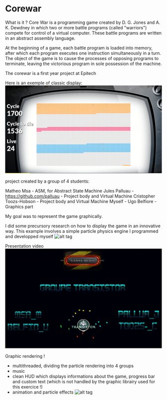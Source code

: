 # Corewar

What is it ?
Core War is a programming game created by D. G. Jones and A. K. Dewdney in which two or more battle programs (called "warriors") compete for control of a virtual computer. These battle programs are written in an abstract assembly language.

At the beginning of a game, each battle program is loaded into memory, after which each program executes one instruction simultaneously in a turn. The object of the game is to cause the processes of opposing programs to terminate, leaving the victorious program in sole possession of the machine.

The corewar is a first year project at Epitech

Here is an exemple of classic display:
![alt tag](https://raw.githubusercontent.com/usernameHed/Corewar/master/CorewarClassicDisplay)

project created by a group of 4 students:

Matheo Msa - ASM, for Abstract State Machine
Jules Palluau - https://github.com/palluau - Project body and Virtual Machine
Cristopher Toozs-Hobson - Project body and Virtual Machine
Myself - Ugo Belfiore - Graphics part

My goal was to represent the game graphically.

I did some precursory research on how to display the game in an innovative way.
This example involves a simple particle physics engine I programmed and developped myself
![alt tag](https://raw.githubusercontent.com/usernameHed/Corewar/master/CorewarMoteur.gif)

Presentation video
![alt tag](https://raw.githubusercontent.com/usernameHed/Corewar/master/CorewarPres.gif)


Graphic rendering !
 - multithreaded, dividing the particle rendering into 4 groups
 - music
 - clean HUD which displays informations about the game, progress bar and custom text (which is not handled by the graphic librairy used for this exercice !)
 - animation and particle effects
![alt tag](https://raw.githubusercontent.com/usernameHed/Corewar/master/Corewar.gif)

